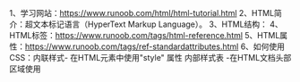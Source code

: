 1、学习网站：https://www.runoob.com/html/html-tutorial.html
2、HTML简介：超文本标记语言（HyperText Markup Language）。
3、HTML结构：
    <!-- 声明为HTML5文档 -->
    <!DOCTYPE html>
    <!-- HTML页面的根元素 -->
    <html lang="en">
        <!-- head包含文档的元（meta）数据 -->
        <head>
            <meta charset="UTF-8">
            <meta name="viewport" content="width=device-width, initial-scale=1.0">
            <!-- title描述文档的标题 -->
            <title>Document</title>
            <!-- style描述页面样式 -->
            <style></style>
        </head>
        <!-- body包含可见的页面内容 -->
        <body></body>
        <!-- script包含页面脚本 -->
        <script></script>
    </html>
4、HTML标签：https://www.runoob.com/tags/html-reference.html
5、HTML属性：https://www.runoob.com/tags/ref-standardattributes.html
6、如何使用CSS：内联样式- 在HTML元素中使用"style" 属性
            内部样式表 -在HTML文档头部 <head> 区域使用<style> 元素 来包含CSS
            外部引用 - 使用外部 CSS 文件
7、HTML 图像：<img src="" alt="" height="" width="" /> <map></map> <area />
            src指存储图像的位置,
            alt属性用来为图像定义一串预备的可替换的文本,
            height（高度）与 width（宽度）属性用于设置图像的高度与宽度。
8、有序列表的类型：默认(1,2,3,4);
                type="A"，大写字母列表(A,B,C,D)
                type="a"，小写字母列表(a,b,c,d)
                type="I"，罗马数字列表(I)
                type="i"，小写罗马数字列表(i)
9、无序列表的类型：默认，圆点
                style="list-style-type:disc"，圆点
                style="list-style-type:circle"，圆圈
                style="list-style-type:square"，正方形
10、块级元素：<div>,<h>,<hr>,<p>,<ul>,<ol>,<li>,<table>,<tbody>,<thead>,<th>,<tr>,<td>,     <header>,<footer>,<section>,<addres>,<article>
11、行内元素：<span>,<a>,<b>,<big>,<br>,<i>,<img>,<input>,<small>,<sub>,<sup>,<em>,<strong>,<button>,<select>,<label>,<textarea>
12、符号：<: &lt;或&#60;或&#060;
        >:&gt;或&#62;
        空格:&nbsp;或&#160;
        &:&amp;或&#38;
        ":&quot;或&#34;
        ￥:&yen;或&#165;
        *:&times;或&#215;
        除:&divide;或&#247;
        参考网站：https://www.runoob.com/tags/ref-entities.html